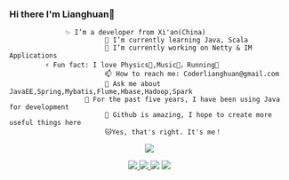 ### Hi there  I'm Lianghuan👋



                  ✨ I’m a developer from Xi'an(China)  
                            🌱 I’m currently learning Java, Scala  
                            🔭 I’m currently working on Netty & IM Applications  
             ⚡ Fun fact: I love Physics🚀,Music💽，Running🏃  
                            📫 How to reach me: Coderlianghuan@gmail.com  
                            💬 Ask me about JavaEE,Spring,Mybatis,Flume,Hbase,Hadoop,Spark  
                       👨 For the past five years, I have been using Java for development  
                            🌟 Github is amazing, I hope to create more useful things here  
                            🐱‍Yes, that's right. It's me！  



<p align="center">
  <a href="https://github.com/18391713434">
    <img src="https://github-readme-stats.vercel.app/api?username=18391713434&show_icons=true&title_color=fff&icon_color=79ff97&text_color=9f9f9f&bg_color=151515&hide=contribs,prs,issues" /></a>
  <p align="center">
    <a href="https://github.com/18391713434/EasyChat">
      <img src="https://img.shields.io/badge/-EasyChat-green.svg" </a>
      <a href="https://github.com/18391713434/Gmall">
        <img src="https://img.shields.io/badge/-Gmall-brightgreen.svg" </a>
        <a href="https://18391713434.github.io/OnlinEDU/">
          <img src="https://img.shields.io/badge/-OnlinEDU-success.svg" /></a>
        <a href="https://github.com/18391713434">
          <img src="https://komarev.com/ghpvc/?username=18391713434&color=ff69b4&label=Views" /></a>
  </p>
</p>
